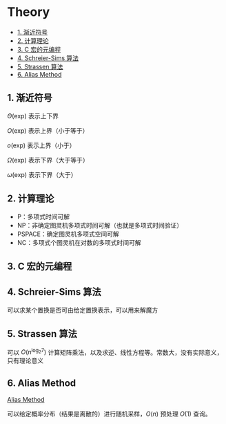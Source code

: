 # Theory

- [1. 渐近符号](#1-渐近符号)
- [2. 计算理论](#2-计算理论)
- [3. C 宏的元编程](#3-c-宏的元编程)
- [4. Schreier-Sims 算法](#4-schreier-sims-算法)
- [5. Strassen 算法](#5-strassen-算法)
- [6. Alias Method](#6-alias-method)

## 1. 渐近符号

$\Theta(\text{exp})$ 表示上下界

$O(\text{exp})$ 表示上界（小于等于）

$o(\text{exp})$ 表示上界（小于）

$\Omega(\text{exp})$ 表示下界（大于等于）

$\omega(\text{exp})$ 表示下界（大于）

## 2. 计算理论

- P：多项式时间可解
- NP：非确定图灵机多项式时间可解（也就是多项式时间验证）
- PSPACE：确定图灵机多项式空间可解
- NC：多项式个图灵机在对数的多项式时间可解

## 3. C 宏的元编程

[](https://zhuanlan.zhihu.com/p/35121316)

## 4. Schreier-Sims 算法

可以求某个置换是否可由给定置换表示，可以用来解魔方

## 5. Strassen 算法

可以 $O(n^{\log_2 7})$ 计算矩阵乘法，以及求逆、线性方程等。常数大，没有实际意义，只有理论意义

## 6. Alias Method

[Alias Method](https://en.wikipedia.org/wiki/Alias_method)

可以给定概率分布（结果是离散的）进行随机采样，$O(n)$ 预处理 $O(1)$ 查询。
